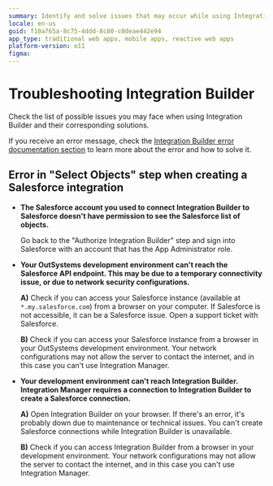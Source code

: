 ```yaml
---
summary: Identify and solve issues that may occur while using Integration Builder.
locale: en-us
guid: f10a765a-8c75-4ddd-8c80-c0deae442e94
app_type: traditional web apps, mobile apps, reactive web apps
platform-version: o11
figma:
---
```

# Troubleshooting Integration Builder

Check the list of possible issues you may face when using Integration Builder and their corresponding solutions.

If you receive an error message, check the [Integration Builder error documentation section](<https://success.outsystems.com/Support/Errors/Integration_Builder_errors>) to learn more about the error and how to solve it.

## Error in "Select Objects" step when creating a Salesforce integration

* **The Salesforce account you used to connect Integration Builder to Salesforce doesn't have permission to see the Salesforce list of objects.**

    Go back to the "Authorize Integration Builder" step and sign into Salesforce with an account that has the App Administrator role.

* **Your OutSystems development environment can't reach the Salesforce API endpoint. This may be due to a temporary connectivity issue, or due to network security configurations.**

    **A)** Check if you can access your Salesforce instance (available at `*.my.salesforce.com`) from a browser on your computer. If Salesforce is not accessible, it can be a Salesforce issue. Open a support ticket with Salesforce.

    **B)** Check if you can access your Salesforce instance from a browser in your OutSystems development environment. Your network configurations may not allow the server to contact the internet, and in this case you can't use Integration Manager.

* **Your development environment can't reach Integration Builder. Integration Manager requires a connection to Integration Builder to create a Salesforce connection.**

    **A)** Open Integration Builder on your browser. If there's an error, it's probably down due to maintenance or technical issues. You can't create Salesforce connections while Integration Builder is unavailable.

    **B)** Check if you can access Integration Builder from a browser in your development environment. Your network configurations may not allow the server to contact the internet, and in this case you can't use Integration Manager.
